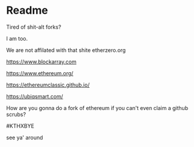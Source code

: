 # Readme

Tired of shit-alt forks?

I am too.


We are not affilated with that shite etherzero.org

https://www.blockarray.com


https://www.ethereum.org/

https://ethereumclassic.github.io/

https://ubiqsmart.com/


How are you gonna do a fork of ethereum if you can't even claim a github scrubs?



#KTHXBYE

see ya' around